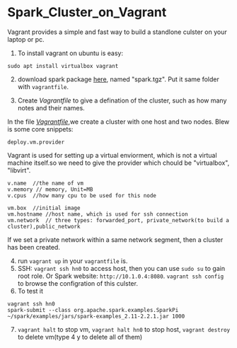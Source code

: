 # Spark_Cluster_on_Vagrant
  Vagrant provides a simple and fast way to build a standlone culster on your laptop or pc. 
  1.  To install vagrant on ubuntu is easy:
  ```console
  sudo apt install virtualbox vagrant
  ```
  2. download spark package [here](https://spark.apache.org/downloads.html), named "spark.tgz". Put it same folder with `vagrantfile`.
  
  3. Create *Vagrantfile* to give a defination of the cluster, such as how many notes and their names.
  
  In the file *[Vagrantfile](https://github.com/neoaksa/Spark_Cluster_on_Vagrant/blob/master/Spark_Cluster_Vagrant/Vagrantfile)*,we create a cluster with one host and two nodes. Blew is some core snippets:
  ```console
  deploy.vm.provider
  ```
  Vagrant is used for setting up a virtual enviorment, which is not a virtual machine itself.so we need to give the provider which chould be "virtualbox", "libvirt".
  
  ```console
  v.name  //the name of vm
  v.memory // memory, Unit=MB
  v.cpus  //how many cpu to be used for this node
  ```
  ```console
  vm.box  //initial image
  vm.hostname //host name, which is used for ssh connection
  vm.network  // three types: forwarded_port, private_network(to build a cluster),public_network
  ```
  If we set a private network within a same network segment, then a cluster has been created.
  
  4. run `vagrant up` in your `vagrantfile` is. 
  5. SSH: `vagrant ssh hn0` to access host, then you can use `sudo su` to gain root role. Or Spark website: `http://10.1.0.4:8080`. `vagrant ssh config` to browse the configration of this culster.
  6. To test it
  ```console
  vagrant ssh hn0
  spark-submit --class org.apache.spark.examples.SparkPi ~/spark/examples/jars/spark-examples_2.11-2.2.1.jar 1000

  ```
  7. `vagrant halt` to stop vm, `vagrant halt hn0` to stop host, `vagrant destroy` to delete vm(type 4 y to delete all of them)
